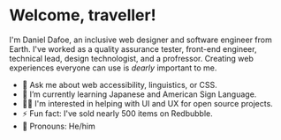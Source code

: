 # Welcome, traveller!

I'm Daniel Dafoe, an inclusive web designer and software engineer from Earth. I've worked as a quality assurance tester, front-end engineer, technical lead, design technologist, and a profressor. Creating web experiences everyone can use is _dearly_ important to me.

- 💬 Ask me about web accessibility, linguistics, or CSS.
- 🧠 I’m currently learning Japanese and American Sign Language.
- 👯‍♀️ I'm interested in helping with UI and UX for open source projects.
- ⚡ Fun fact: I've sold nearly 500 items on Redbubble.
- 🙌 Pronouns: He/him

<!--
**danieldafoe/danieldafoe** is a ✨ _special_ ✨ repository because its `README.md` (this file) appears on your GitHub profile.

Here are some ideas to get you started:

- 🔭 I’m currently working on ...
- 🌱 I’m currently learning ...
- 👯 I’m looking to collaborate on ...
- 🤔 I’m looking for help with ...
- 💬 Ask me about ...
- 📫 How to reach me: ...
- 😄 Pronouns: ...
- ⚡ Fun fact: ...
-->
